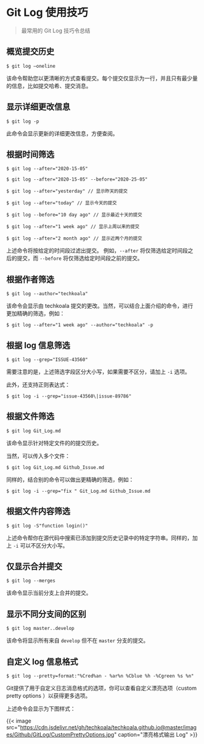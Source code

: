 # Git Log 使用技巧


> 最常用的 Git Log 技巧令总结

<!--more-->

## 概览提交历史

```shell
$ git log —oneline
```

该命令帮助您以更清晰的方式查看提交。每个提交仅显示为一行，并且只有最少量的信息，比如提交哈希、提交消息。

## 显示详细更改信息

```shell
$ git log -p
```
此命令会显示更新的详细更改信息，方便查阅。

## 根据时间筛选

```shell
$ git log --after="2020-15-05"
```

```shell
$ git log --after="2020-15-05" --before="2020-25-05"
```

```shell
$ git log --after="yesterday" // 显示昨天的提交

$ git log --after="today" // 显示今天的提交

$ git log --before="10 day ago" // 显示最近十天的提交

$ git log --after="1 week ago" // 显示上周以来的提交

$ git log --after="2 month ago" // 显示近两个月的提交
```

上述命令将按给定的时间段过滤出提交。 例如，`--after` 将仅筛选给定时间段之后的提交，而 `--before` 将仅筛选给定时间段之前的提交。

## 根据作者筛选

```shell
$ git log --author="techkoala"
```

该命令会显示由 techkoala 提交的更改。当然，可以结合上面介绍的命令，进行更加精确的筛选，例如：

```shell
$ git log --after="1 week ago" --author="techkoala" -p
```

## 根据 log 信息筛选

```shell
$ git log --grep="ISSUE-43560"
```
需要注意的是，上述筛选字段区分大小写，如果需要不区分，请加上 `-i` 选项。

此外，还支持正则表达式：

```shell
$ git log -i --grep="issue-43560\|issue-89786"
```

## 根据文件筛选

```shell
$ git log Git_Log.md
```

该命令显示针对特定文件的的提交历史。

当然，可以传入多个文件：

```shell
$ git log Git_Log.md Github_Issue.md
```

同样的，结合别的命令可以做出更精确的筛选，例如：

```shell
$ git log -i --grep="fix " Git_Log.md Github_Issue.md
```

## 根据文件内容筛选

```shell 
$ git log -S"function login()"
```

上述命令帮你在源代码中搜索已添加到提交历史记录中的特定字符串。同样的，加上 `-i` 可以不区分大小写。

## 仅显示合并提交

```shell
$ git log --merges
```
该命令显示当前分支上合并的提交。

## 显示不同分支间的区别

```shell
$ git log master..develop
```

该命令将显示所有来自 `develop` 但不在 `master` 分支的提交。

## 自定义 log 信息格式

```shell
$ git log --pretty=format:"%Cred%an - %ar%n %Cblue %h -%Cgreen %s %n"
```

Git提供了用于自定义日志消息格式的选项，你可以查看自定义漂亮选项（custom pretty options ）以获得更多选项。

上述命令会显示为下图样式：

{{< image src="https://cdn.jsdelivr.net/gh/techkoala/techkoala.github.io@master/images/Github/GitLog/CustomPrettyOptions.jpg" caption="漂亮格式输出 Log" >}}
